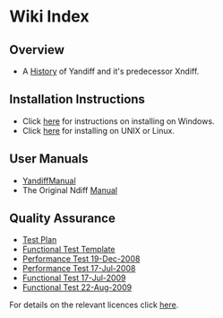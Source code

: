 # Wiki Index #

## Overview ##
  * A [History](history.md) of Yandiff and it's predecessor Xndiff.

## Installation Instructions ##
  * Click [here](WinInstall.md) for instructions on installing on Windows.
  * Click [here](INSTALL.md) for installing on UNIX or Linux.

## User Manuals ##
  * [YandiffManual](YandiffManual.md)
  * The Original Ndiff [Manual](OriginalNdiffManual.md)

## Quality Assurance ##
  * [Test Plan](TestPlan.md)
  * [Functional Test Template](FunctionalTestTemplate.md)
  * [Performance Test 19-Dec-2008](PerformanceTest20081219.md)
  * [Performance Test 17-Jul-2008](PerformanceTest20090717.md)
  * [Functional Test 17-Jul-2009](FunctionalTest20090717.md)
  * [Functional Test 22-Aug-2009](FunctionalTest20090822.md)

For details on the relevant licences click [here](COPYING.md).